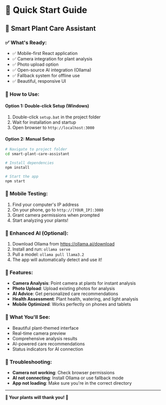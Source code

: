 # 🚀 Quick Start Guide

## 🌱 Smart Plant Care Assistant

### ✅ What's Ready:
- ✅ Mobile-first React application
- ✅ Camera integration for plant analysis
- ✅ Photo upload option
- ✅ Open-source AI integration (Ollama)
- ✅ Fallback system for offline use
- ✅ Beautiful, responsive UI

### 🎯 How to Use:

#### Option 1: Double-click Setup (Windows)
1. Double-click `setup.bat` in the project folder
2. Wait for installation and startup
3. Open browser to `http://localhost:3000`

#### Option 2: Manual Setup
```bash
# Navigate to project folder
cd smart-plant-care-assistant

# Install dependencies
npm install

# Start the app
npm start
```

### 📱 Mobile Testing:
1. Find your computer's IP address
2. On your phone, go to `http://[YOUR_IP]:3000`
3. Grant camera permissions when prompted
4. Start analyzing your plants!

### 🤖 Enhanced AI (Optional):
1. Download Ollama from https://ollama.ai/download
2. Install and run: `ollama serve`
3. Pull a model: `ollama pull llama3.2`
4. The app will automatically detect and use it!

### 🌟 Features:
- **Camera Analysis**: Point camera at plants for instant analysis
- **Photo Upload**: Upload existing photos for analysis
- **AI Advice**: Get personalized care recommendations
- **Health Assessment**: Plant health, watering, and light analysis
- **Mobile Optimized**: Works perfectly on phones and tablets

### 🎨 What You'll See:
- Beautiful plant-themed interface
- Real-time camera preview
- Comprehensive analysis results
- AI-powered care recommendations
- Status indicators for AI connection

### 🔧 Troubleshooting:
- **Camera not working**: Check browser permissions
- **AI not connecting**: Install Ollama or use fallback mode
- **App not loading**: Make sure you're in the correct directory

---

**🌱 Your plants will thank you! 🌱**
